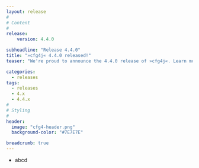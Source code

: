 ```yaml
---
layout: release
#
# Content
#
release:
    version: 4.4.0

subheadline: "Release 4.4.0"
title: "»cfg4j« 4.4.0 released!"
teaser: "We're proud to announce the 4.4.0 release of »cfg4j«. Learn more about new features in this article."

categories:
  - releases
tags:
  - releases
  - 4.x
  - 4.4.x
#
# Styling
#
header:
  image: "cfg4-header.png"
  background-color: "#7E7E7E"

breadcrumb: true
---
```


* abcd